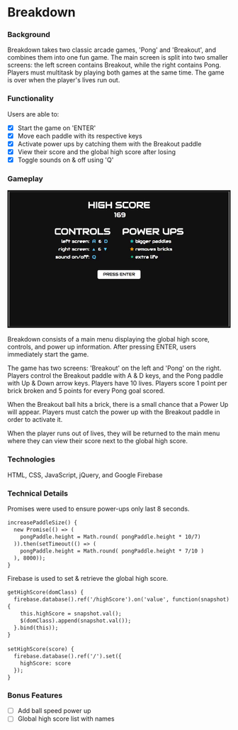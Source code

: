 # Breakdown

### Background
Breakdown takes two classic arcade games, 'Pong' and 'Breakout', and combines them into one fun game. The main screen is split into two smaller screens: the left screen contains Breakout, while the right contains Pong. Players must multitask by playing both games at the same time. The game is over when the player's lives run out.

### Functionality
Users are able to:
- [x] Start the game on 'ENTER'
- [x] Move each paddle with its respective keys
- [x] Activate power ups by catching them with the Breakout paddle
- [x] View their score and the global high score after losing
- [x] Toggle sounds on & off using 'Q'

### Gameplay

![Gameplay GIF](img/gameplay1.gif)

Breakdown consists of a main menu displaying the global high score, controls, and power up information. After pressing ENTER, users immediately start the game.

The game has two screens: 'Breakout' on the left and 'Pong' on the right. Players control the Breakout paddle with A & D keys, and the Pong paddle with Up & Down arrow keys. Players have 10 lives. Players score 1 point per brick broken and 5 points for every Pong goal scored.

When the Breakout ball hits a brick, there is a small chance that a Power Up will appear. Players must catch the power up with the Breakout paddle in order to activate it.

When the player runs out of lives, they will be returned to the main menu where they can view their score next to the global high score.

### Technologies
HTML, CSS, JavaScript, jQuery, and Google Firebase

### Technical Details

Promises were used to ensure power-ups only last 8 seconds.
```     
increasePaddleSize() {
  new Promise(() => (
    pongPaddle.height = Math.round( pongPaddle.height * 10/7)
  )).then(setTimeout(() => (
    pongPaddle.height = Math.round( pongPaddle.height * 7/10 )
  ), 8000));
}
```

Firebase is used to set & retrieve the global high score.
```
getHighScore(domClass) {
  firebase.database().ref('/highScore').on('value', function(snapshot) {
    this.highScore = snapshot.val();
    $(domClass).append(snapshot.val());
  }.bind(this));
}

setHighScore(score) {
  firebase.database().ref('/').set({
    highScore: score
  });
}
```


### Bonus Features
- [ ] Add ball speed power up
- [ ] Global high score list with names
